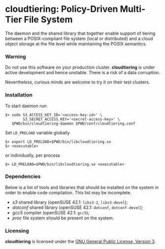 # cloudtiering: Policy-Driven Multi-Tier File System
The daemon and the shared library that together enable support of tiering
between a POSIX-compliant file system (local or distributed)
and a cloud object storage at the file level while maintaining the POSIX
semantics.


### Warning
Do not use this software on your production cluster.
**cloudtiering** is under active development and hence unstable.
There is a risk of a data corruption.

Nevertheless, curious minds are welcome to try it on their test clusters.


### Installation
To start daemon run:
```
$> sudo S3_ACCESS_KEY_ID='<access-key-id>' \
        S3_SECRET_ACCESS_KEY='<secret-access-key>' \
   $PWD/bin/cloudtiering-daemon $PWD/conf/cloudtiering.conf
```

Set `LD_PRELOAD` variable globally
```
$> export LD_PRELOAD=$PWD/bin/libcloudtiering.so
$> <executable>
```
or individually, per process
```
$> LD_PRELOAD=$PWD/bin/libcloudtiering.so <executable>
```


### Dependencies
Below is a list of tools and libraries that should be installed on the system
in order to enable code compilation. This list may be incomplete.
- *s3* shared library (openSUSE 42.1: `libs3-2`, `libs3-devel`);
- *dotconf* shared library (openSUSE 42.1: `dotconf`, `dotconf-devel`);
- *gcc5* compiler (openSUSE 42.1: `gcc5`);
- *proc* file system should be present on the system.


### Licensing
**cloudtiering** is licensed under the
[GNU General Public License, Version 3](LICENSE.md).

